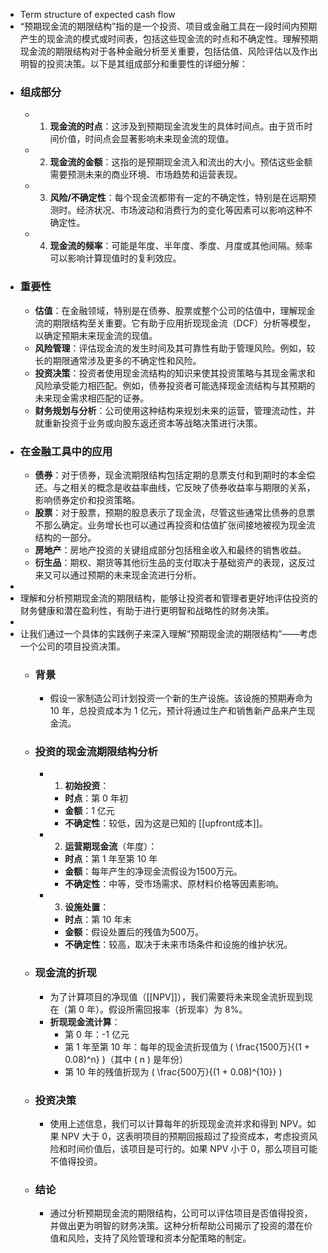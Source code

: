 - Term structure of expected cash flow
- “预期现金流的期限结构”指的是一个投资、项目或金融工具在一段时间内预期产生的现金流的模式或时间表，包括这些现金流的时点和不确定性。理解预期现金流的期限结构对于各种金融分析至关重要，包括估值、风险评估以及作出明智的投资决策。以下是其组成部分和重要性的详细分解：
- ### 组成部分
	- 1. **现金流的时点**：这涉及到预期现金流发生的具体时间点。由于货币时间价值，时间点会显著影响未来现金流的现值。
	- 2. **现金流的金额**：这指的是预期现金流入和流出的大小。预估这些金额需要预测未来的商业环境、市场趋势和运营表现。
	- 3. **风险/不确定性**：每个现金流都带有一定的不确定性，特别是在远期预测时。经济状况、市场波动和消费行为的变化等因素可以影响这种不确定性。
	- 4. **现金流的频率**：可能是年度、半年度、季度、月度或其他间隔。频率可以影响计算现值时的复利效应。
- ### 重要性
	- **估值**：在金融领域，特别是在债券、股票或整个公司的估值中，理解现金流的期限结构至关重要。它有助于应用折现现金流（DCF）分析等模型，以确定预期未来现金流的现值。
	- **风险管理**：评估现金流的发生时间及其可靠性有助于管理风险。例如，较长的期限通常涉及更多的不确定性和风险。
	- **投资决策**：投资者使用现金流结构的知识来使其投资策略与其现金需求和风险承受能力相匹配。例如，债券投资者可能选择现金流结构与其预期的未来现金需求相匹配的证券。
	- **财务规划与分析**：公司使用这种结构来规划未来的运营，管理流动性，并就重新投资于业务或向股东返还资本等战略决策进行决策。
- ### 在金融工具中的应用
	- **债券**：对于债券，现金流期限结构包括定期的息票支付和到期时的本金偿还。与之相关的概念是收益率曲线，它反映了债券收益率与期限的关系，影响债券定价和投资策略。
	- **股票**：对于股票，预期的股息表示了现金流，尽管这些通常比债券的息票不那么确定。业务增长也可以通过再投资和估值扩张间接地被视为现金流结构的一部分。
	- **房地产**：房地产投资的关键组成部分包括租金收入和最终的销售收益。
	- **衍生品**：期权、期货等其他衍生品的支付取决于基础资产的表现，这反过来又可以通过预期的未来现金流进行分析。
-
- 理解和分析预期现金流的期限结构，能够让投资者和管理者更好地评估投资的财务健康和潜在盈利性，有助于进行更明智和战略性的财务决策。
-
- 让我们通过一个具体的实践例子来深入理解“预期现金流的期限结构”——考虑一个公司的项目投资决策。
	- ### 背景
		- 假设一家制造公司计划投资一个新的生产设施。该设施的预期寿命为 10 年，总投资成本为 1 亿元，预计将通过生产和销售新产品来产生现金流。
	- ### 投资的现金流期限结构分析
		- 1. **初始投资**：
			- **时点**：第 0 年初
			- **金额**：1 亿元
			- **不确定性**：较低，因为这是已知的 [[upfront成本]]。
		- 2. **运营期现金流**（年度）：
			- **时点**：第 1 年至第 10 年
			- **金额**：每年产生的净现金流假设为1500万元。
			- **不确定性**：中等，受市场需求、原材料价格等因素影响。
		- 3. **设施处置**：
			- **时点**：第 10 年末
			- **金额**：假设处置后的残值为500万。
			- **不确定性**：较高，取决于未来市场条件和设施的维护状况。
	- ### 现金流的折现
		- 为了计算项目的净现值（[[NPV]]），我们需要将未来现金流折现到现在（第 0 年）。假设所需回报率（折现率）为 8%。
		- **折现现金流计算**：
			- 第 0 年：-1 亿元
			- 第 1 年至第 10 年：每年的现金流折现值为 \( \frac{1500万}{(1 + 0.08)^n} \)（其中 \( n \) 是年份）
			- 第 10 年的残值折现为 \( \frac{500万}{(1 + 0.08)^{10}} \)
	- ### 投资决策
		- 使用上述信息，我们可以计算每年的折现现金流并求和得到 NPV。如果 NPV 大于 0，这表明项目的预期回报超过了投资成本，考虑投资风险和时间价值后，该项目是可行的。如果 NPV 小于 0，那么项目可能不值得投资。
	- ### 结论
		- 通过分析预期现金流的期限结构，公司可以评估项目是否值得投资，并做出更为明智的财务决策。这种分析帮助公司揭示了投资的潜在价值和风险，支持了风险管理和资本分配策略的制定。